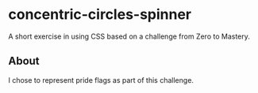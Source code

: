 # concentric-circles-spinner
A short exercise in using CSS based on a challenge from Zero to Mastery.

## About
I chose to represent pride flags as part of this challenge.